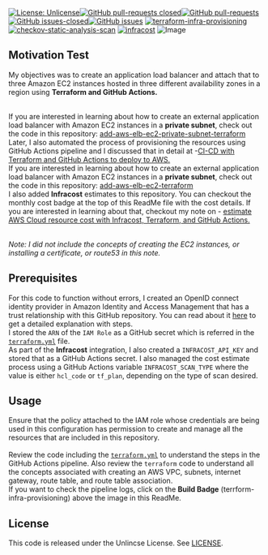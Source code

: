 [![License: Unlicense](https://img.shields.io/badge/license-Unlicense-white.svg)](https://choosealicense.com/licenses/unlicense/)[![GitHub pull-requests closed](https://img.shields.io/github/issues-pr-closed/kunduso/add-aws-elb-ec2-terraform)](https://github.com/kunduso/add-aws-elb-ec2-terraform/pulls?q=is%3Apr+is%3Aclosed)[![GitHub pull-requests](https://img.shields.io/github/issues-pr/kunduso/add-aws-elb-ec2-terraform)](https://GitHub.com/kunduso/add-aws-elb-ec2-terraform/pull/)
[![GitHub issues-closed](https://img.shields.io/github/issues-closed/kunduso/add-aws-elb-ec2-terraform)](https://github.com/kunduso/add-aws-elb-ec2-terraform/issues?q=is%3Aissue+is%3Aclosed)[![GitHub issues](https://img.shields.io/github/issues/kunduso/add-aws-elb-ec2-terraform)](https://GitHub.com/kunduso/add-aws-elb-ec2-terraform/issues/)
[![terraform-infra-provisioning](https://github.com/kunduso/add-aws-elb-ec2-terraform/actions/workflows/terraform.yml/badge.svg)](https://github.com/kunduso/add-aws-elb-ec2-terraform/actions/workflows/terraform.yml) 
[![checkov-static-analysis-scan](https://github.com/kunduso/add-aws-elb-ec2-terraform/actions/workflows/code-scan.yml/badge.svg?branch=main)](https://github.com/kunduso/add-aws-elb-ec2-terraform/actions/workflows/code-scan.yml)
[![infracost](https://img.shields.io/endpoint?url=https://dashboard.api.infracost.io/shields/json/06af6e89-01e0-4bb5-bf85-ea19a0d3327a/repos/d7b4f62a-ed9e-4c0e-86f1-0ef3eb090cfb/branch/e9ba2997-4ca7-4a8e-9db5-8cde6e98f7fa)](https://dashboard.infracost.io/org/skundudev/repos/d7b4f62a-ed9e-4c0e-86f1-0ef3eb090cfb?tab=settings)
![Image](https://skdevops.files.wordpress.com/2023/03/72-image-1.png)
## Motivation Test
My objectives was to create an application load balancer and attach that to three Amazon EC2 instances hosted in three different availability zones in a region using **Terraform and GitHub Actions.**

<br />If you are interested in learning about how to create an external application load balancer with Amazon EC2 instances in a **private subnet**, check out the code in this repository: [add-aws-elb-ec2-private-subnet-terraform](https://github.com/kunduso/add-aws-elb-ec2-private-subnet-terraform)
<br />Later, I also automated the process of provisioning the resources using GitHub Actions pipeline and I discussed that in detail at -[CI-CD with Terraform and GitHub Actions to deploy to AWS.](https://skundunotes.com/2023/03/07/ci-cd-with-terraform-and-github-actions-to-deploy-to-aws/)
<br />If you are interested in learning about how to create an external application load balancer with Amazon EC2 instances in a **private subnet**, check out the code in this repository: [add-aws-elb-ec2-terraform](https://github.com/kunduso/add-aws-elb-ec2-terraform)
<br />I also added **Infracost** estimates to this repository. You can checkout the monthly cost badge at the top of this ReadMe file with the cost details. If you are interested in learning about that, checkout my note on -  [estimate AWS Cloud resource cost with Infracost, Terraform, and GitHub Actions.](https://skundunotes.com/2023/07/17/estimate-aws-cloud-resource-cost-with-infracost-terraform-and-github-actions/)

<br />*Note: I did not include the concepts of creating the EC2 instances, or installing a certificate, or route53 in this note.*

## Prerequisites
For this code to function without errors, I created an OpenID connect identity provider in Amazon Identity and Access Management that has a trust relationship with this GitHub repository. You can read about it [here](https://skundunotes.com/2023/02/28/securely-integrate-aws-credentials-with-github-actions-using-openid-connect/) to get a detailed explanation with steps.
<br />I stored the `ARN` of the `IAM Role` as a GitHub secret which is referred in the [`terraform.yml`](https://github.com/kunduso/add-aws-elb-ec2-terraform/blob/9fa61ad4792c73f233eb1dccb61c477c957d4cdb/.github/workflows/terraform.yml#L33-L38) file.
<br />As part of the **Infracost** integration, I also created a `INFRACOST_API_KEY` and stored that as a GitHub Actions secret. I also managed the cost estimate process using a GitHub Actions variable `INFRACOST_SCAN_TYPE` where the value is either `hcl_code` or `tf_plan`, depending on the type of scan desired.
## Usage
Ensure that the policy attached to the IAM role whose credentials are being used in this configuration has permission to create and manage all the resources that are included in this repository.
<br />
<br />Review the code including the [`terraform.yml`](./.github/workflows/terraform.yml) to understand the steps in the GitHub Actions pipeline. Also review the `terraform` code to understand all the concepts associated with creating an AWS VPC, subnets, internet gateway, route table, and route table association.
<br />If you want to check the pipeline logs, click on the **Build Badge** (terrform-infra-provisioning) above the image in this ReadMe.
## License
This code is released under the Unlincse License. See [LICENSE](LICENSE).
